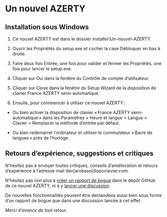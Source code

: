 # Un nouvel AZERTY

## Installation sous Windows

1. Ce nouvel AZERTY est dans le dossier installer\\Un-nouvel-AZERTY.

2. Ouvrir les Propriétés du setup.exe et cocher la case Débloquer en bas à droite.

3. Faire deux fois Entrée, une fois pour valider et fermer les Propriétés, une fois pour lancer le setup.exe.

4. Cliquer sur Oui dans la fenêtre du Contrôle de compte d’utilisateur.

5. Cliquer sur Close dans la fenêtre du Setup Wizard de la disposition de clavier France AZERTY semi-automatique.

6. Ensuite, pour commencer à utiliser ce nouvel AZERTY :

* Ou bien activer la disposition de clavier « France AZERTY semi-automatique » dans les Paramètres > Heure et langue > Langue > Clavier > Remplacer la méthode d’entrée par défaut.

* Ou bien redémarrer l’ordinateur et utiliser le commutateur « Barre de langues » près de l’horloge.

## Retours d’expérience, suggestions et critiques

N’hésitez pas à envoyer toutes critiques, conseils d’amélioration et retours d’expérience à l’adresse mail dev[arobase]dispoclavier.com.

N’hésitez pas non plus à [créer un rapport de bogue](https://github.com/dispoclavier/nouvel-azerty/issues) dans
le dépôt GitHub de ce nouvel AZERTY, ni à y [lancer une discussion](https://github.com/dispoclavier/nouvel-azerty/discussions).

De nouvelles fonctionnalités peuvent être demandées aussi bien sous forme d’un rapport de bogue que dans une discussion lancée à cet effet.

*Merci d’avance de tout retour.*
